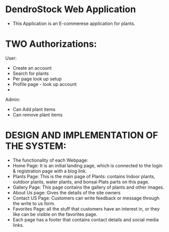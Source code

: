 # DendroStock Web Application
- This Application is an E-commerese application for plants.
# TWO Authorizations: 
User:
- Create an account 
- Search for plants
- Per page look up setup
- Profile page - look up account
- 
Admin:
- Can Add plant items
- Can remove plant items

# DESIGN AND IMPLEMENTATION OF THE SYSTEM:
- The functionality of each Webpage:
- Home Page: It is an initial landing page, which is connected to the login & registration page with a blog link.
-	Plants Page: This is the main page of Plants: contains Indoor plants, outdoor plants, water plants, and bonsai Plats parts on this page.
-	Gallery Page: This page contains the gallery of plants and other images. 
-	About Us page: Gives the details of the site owners
-	Contact US Page: Customers can write feedback or message through the write to us form.
-	Favorites Page: all the stuff that customers have an interest in, or they like can be visible on the favorites page.
- Each page has a footer that contains contact details and social media links.
